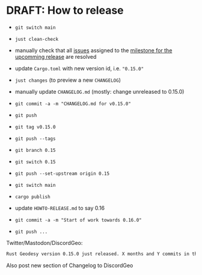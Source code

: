 # DRAFT: How to release

- `git switch main`
- `just clean-check`

- manually check that all [issues](https://github.com/busstoptaktik/geodesy/issues/)
  assigned to the
  [milestone for the upcomming release](https://github.com/busstoptaktik/geodesy/issues?q=is%3Aopen+is%3Aissue+milestone%3A0.15.0)
  are resolved
- update `Cargo.toml` with new version id, i.e. `"0.15.0"`

- `just changes` (to preview a new `CHANGELOG`)
- manually update `CHANGELOG.md` (mostly: change unreleased to 0.15.0)
- `git commit -a -m "CHANGELOG.md for v0.15.0"`
- `git push`
- `git tag v0.15.0`
- `git push --tags`
- `git branch 0.15`
- `git switch 0.15`
- `git push --set-upstream origin 0.15`
- `git switch main`
- `cargo publish`
- update `HOWTO-RELEASE.md` to say 0.16
- `git commit -a -m "Start of work towards 0.16.0"`
- `git push ...`

Twitter/Mastodon/DiscordGeo:

```txt
Rust Geodesy version 0.15.0 just released. X months and Y commits in the making. Get it while it's hot! https://lib.rs/geodesy | https://crates.io/crates/geodesy | https://docs.rs/geodesy/latest/geodesy/
```

Also post new section of Changelog to DiscordGeo
